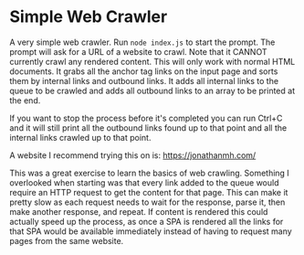 # Simple Web Crawler

A very simple web crawler. Run `node index.js` to start the prompt. The prompt will ask for a URL of a website to crawl. Note that it CANNOT currently crawl any rendered content. This will only work with normal HTML documents. It grabs all the anchor tag links on the input page and sorts them by internal links and outbound links. It adds all internal links to the queue to be crawled and adds all outbound links to an array to be printed at the end.

If you want to stop the process before it's completed you can run Ctrl+C and it will still print all the outbound links found up to that point and all the internal links crawled up to that point.

A website I recommend trying this on is: https://jonathanmh.com/

This was a great exercise to learn the basics of web crawling. Something I overlooked when starting was that every link added to the queue would require an HTTP request to get the content for that page. This can make it pretty slow as each request needs to wait for the response, parse it, then make another response, and repeat. If content is rendered this could actually speed up the process, as once a SPA is rendered all the links for that SPA would be available immediately instead of having to request many pages from the same website.